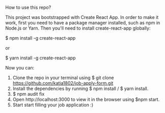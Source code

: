 How to use this repo?

This project was bootstrapped with Create React App. In order to make it work, first you need to have a package manager installed, such as npm in Node.js or Yarn. Then you'll need to install create-react-app globally:

$ npm install -g create-react-app

or

$ yarn install -g create-react-app

Now you can:

1) Clone the repo in your terminal using $ git clone https://github.com/katia1802/job-apply-form.git
2) Install the dependencies by running $ npm install / $ yarn install.
3) $ npm audit fix
4) Open http://localhost:3000 to view it in the browser using $npm start.
5) Start start filling your job application :)
